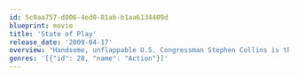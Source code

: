 ```yaml
---
id: 5c0aa757-d006-4ed0-81ab-b1aa6134409d
blueprint: movie
title: 'State of Play'
release_date: '2009-04-17'
overview: "Handsome, unflappable U.S. Congressman Stephen Collins is the future of his political party: an honorable appointee who serves as the chairman of a committee overseeing defense spending. All eyes are upon the rising star to be his party's contender for the upcoming presidential race. Until his research assistant/mistress is brutally murdered and buried secrets come tumbling out."
genres: '[{"id": 28, "name": "Action"}]'
---
```

